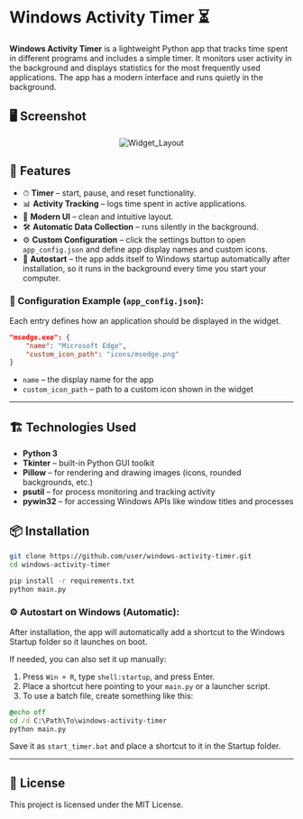 # Windows Activity Timer ⏳  

**Windows Activity Timer** is a lightweight Python app that tracks time spent in different programs and includes a simple timer. It monitors user activity in the background and displays statistics for the most frequently used applications. The app has a modern interface and runs quietly in the background.

## 🖥 Screenshot  
<div align="center">
  
  ![Widget_Layout](https://github.com/user-attachments/assets/a2247d3c-c4a2-4082-8bef-a4a17199f0fa)

</div>

## 🚀 Features  
- ⏱ **Timer** – start, pause, and reset functionality.  
- 📊 **Activity Tracking** – logs time spent in active applications.  
- 🎨 **Modern UI** – clean and intuitive layout.  
- 🛠 **Automatic Data Collection** – runs silently in the background.  
- ⚙️ **Custom Configuration** – click the settings button to open `app_config.json` and define app display names and custom icons.  
- 🔁 **Autostart** – the app adds itself to Windows startup automatically after installation, so it runs in the background every time you start your computer.

### 🧩 Configuration Example (`app_config.json`):

Each entry defines how an application should be displayed in the widget.

```json
"msedge.exe": {
    "name": "Microsoft Edge",
    "custom_icon_path": "icons/msedge.png"
}
```

- `name` – the display name for the app  
- `custom_icon_path` – path to a custom icon shown in the widget  

---

## 🏗 Technologies Used  
- **Python 3**  
- **Tkinter** – built-in Python GUI toolkit  
- **Pillow** – for rendering and drawing images (icons, rounded backgrounds, etc.)  
- **psutil** – for process monitoring and tracking activity  
- **pywin32** – for accessing Windows APIs like window titles and processes 

## 📦 Installation  
```bash
git clone https://github.com/user/windows-activity-timer.git
cd windows-activity-timer

pip install -r requirements.txt
python main.py
```

### ⚙️ Autostart on Windows (Automatic):

After installation, the app will automatically add a shortcut to the Windows Startup folder so it launches on boot.

If needed, you can also set it up manually:

1. Press `Win + R`, type `shell:startup`, and press Enter.  
2. Place a shortcut here pointing to your `main.py` or a launcher script.  
3. To use a batch file, create something like this:

```bat
@echo off
cd /d C:\Path\To\windows-activity-timer
python main.py
```

Save it as `start_timer.bat` and place a shortcut to it in the Startup folder.

---

## 📜 License  
This project is licensed under the MIT License.
